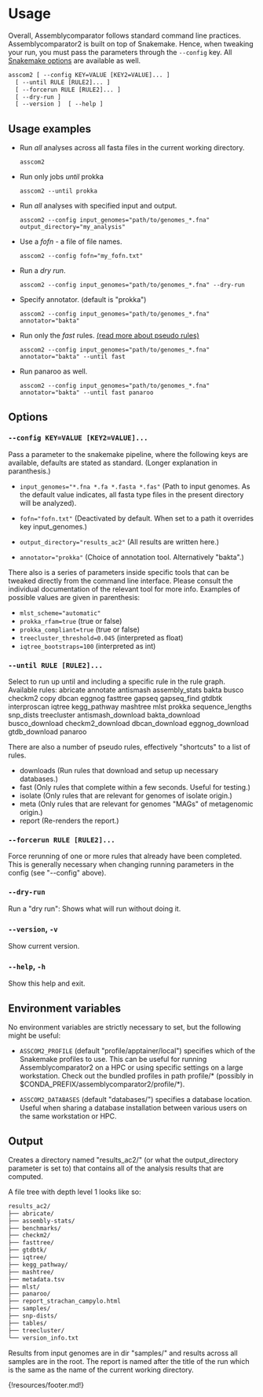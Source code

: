 # Usage


Overall, Assemblycomparator follows standard command line practices.
Assemblycomparator2 is built on top of Snakemake. Hence, when tweaking your run, you must pass the parameters through the `--config` key. All [Snakemake options](https://snakemake.readthedocs.io/en/stable/executing/cli.html) are available as well.


```txt
asscom2 [ --config KEY=VALUE [KEY2=VALUE]... ]
  [ --until RULE [RULE2]... ]
  [ --forcerun RULE [RULE2]... ]
  [ --dry-run ]
  [ --version ]  [ --help ]
```

## Usage examples




  - Run *all* analyses across all fasta files in the current working directory.
    
    ```
    asscom2
    ```

  - Run only jobs *until* prokka
    
    ```
    asscom2 --until prokka
    ```

  - Run *all* analyses with specified input and output.
    
    ```
    asscom2 --config input_genomes="path/to/genomes_*.fna" output_directory="my_analysis"
    ```

  - Use a *fofn* - a file of file names. 
    
    ```
    asscom2 --config fofn="my_fofn.txt"
    ```

  - Run a *dry run*.
    
    ```
    asscom2 --config input_genomes="path/to/genomes_*.fna" --dry-run
    ```

  - Specify annotator. (default is "prokka")
    
    ```
    asscom2 --config input_genomes="path/to/genomes_*.fna" annotator="bakta"
    ```

  - Run only the *fast* rules. [(read more about pseudo rules)](https://assemblycomparator2.readthedocs.io/en/latest/30%20what%20analyses%20does%20it%20do/#pseudo-rules)
    
    ```
    asscom2 --config input_genomes="path/to/genomes_*.fna" annotator="bakta" --until fast
    ```

  - Run panaroo as well.
    
    ```
    asscom2 --config input_genomes="path/to/genomes_*.fna" annotator="bakta" --until fast panaroo
    ```


## Options 

###  `--config KEY=VALUE [KEY2=VALUE]...`
Pass a parameter to the snakemake pipeline, where the following keys are available, defaults are stated as standard. (Longer explanation in paranthesis.)
    
  - `input_genomes="*.fna *.fa *.fasta *.fas"` (Path to input genomes. As the default value indicates, all fasta type files in the present directory will be analyzed).

  - `fofn="fofn.txt"` (Deactivated by default. When set to a path it overrides key input_genomes.)

  - `output_directory="results_ac2"` (All results are written here.)

  - `annotator="prokka"` (Choice of annotation tool. Alternatively "bakta".)
    
There also is a series of parameters inside specific tools that can be tweaked directly from the command line interface. Please consult the individual documentation of the relevant tool for more info. Examples of possible values are given in parenthesis:

  - `mlst_scheme="automatic"`
  - `prokka_rfam=true` (true or false)
  - `prokka_compliant=true` (true or false)
  - `treecluster_threshold=0.045` (interpreted as float)
  - `iqtree_bootstraps=100` (interpreted as int)
            
### `--until RULE [RULE2]...`
Select to run up until and including a specific rule in the rule graph. Available rules:
abricate annotate antismash assembly_stats bakta busco checkm2 copy dbcan eggnog fasttree gapseq gapseq_find gtdbtk interproscan iqtree kegg_pathway mashtree mlst prokka sequence_lengths snp_dists treecluster antismash_download bakta_download busco_download checkm2_download dbcan_download eggnog_download gtdb_download panaroo
    
There are also a number of pseudo rules, effectively "shortcuts" to a list of rules.
  - downloads   (Run rules that download and setup up necessary databases.)
  - fast        (Only rules that complete within a few seconds. Useful for testing.)
  - isolate     (Only rules that are relevant for genomes of isolate origin.)
  - meta        (Only rules that are relevant for genomes "MAGs" of metagenomic origin.)
  - report      (Re-renders the report.)
          
### `--forcerun RULE [RULE2]...`
Force rerunning of one or more rules that already have been completed. This is generally necessary when changing running parameters in the config (see "--config" above).
    
### `--dry-run`
Run a "dry run": Shows what will run without doing it.

### `--version`, `-v `
Show current version.
    
### `--help`, `-h`
Show this help and exit.
        
## Environment variables
No environment variables are strictly necessary to set, but the following might be useful:

  - `ASSCOM2_PROFILE` (default "profile/apptainer/local") specifies which of the Snakemake profiles to use. This can be useful for running Assemblycomparator2 on a HPC or using specific settings on a large workstation. Check out the bundled profiles in path profile/* (possibly in $CONDA_PREFIX/assemblycomparator2/profile/\*).
  
  - `ASSCOM2_DATABASES` (default "databases/") specifies a database location. Useful when sharing a database installation between various users on the same workstation or HPC.
  
## Output
Creates a directory named "results_ac2/" (or what the output_directory parameter is set to) that contains all of the analysis results that are computed.

A file tree with depth level 1 looks like so:

```txt
results_ac2/
├── abricate/
├── assembly-stats/
├── benchmarks/
├── checkm2/
├── fasttree/
├── gtdbtk/
├── iqtree/
├── kegg_pathway/
├── mashtree/
├── metadata.tsv
├── mlst/
├── panaroo/
├── report_strachan_campylo.html
├── samples/
├── snp-dists/
├── tables/
├── treecluster/
└── version_info.txt
```

Results from input genomes are in dir "samples/" and results across all samples are in the root. The report is named after the title of the run which is the same as the name of the current working directory.



{!resources/footer.md!}
